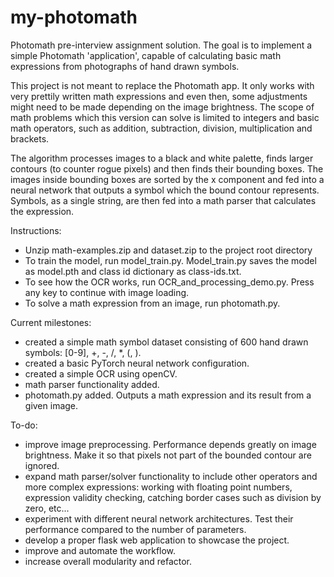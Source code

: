 # my-photomath

Photomath pre-interview assignment solution. The goal is to implement a simple Photomath 'application', capable of calculating basic math expressions from photographs of hand drawn symbols. 

This project is not meant to replace the Photomath app. It only works with very prettily written math expressions and even then, some adjustments might need to be made depending on the image brightness. The scope of math problems which this version can solve is limited to integers and basic math operators, such as addition, subtraction, division, multiplication and brackets. 

The algorithm processes images to a black and white palette, finds larger contours (to counter rogue pixels) and then finds their bounding boxes. The images inside bounding boxes are sorted by the x component and fed into a neural network that outputs a symbol which the bound contour represents. Symbols, as a single string, are then fed into a math parser that calculates the expression. 

Instructions:
- Unzip math-examples.zip and dataset.zip to the project root directory
- To train the model, run model_train.py. Model_train.py saves the model as model.pth and class id dictionary as class-ids.txt.
- To see how the OCR works, run OCR_and_processing_demo.py. Press any key to continue with image loading.
- To solve a math expression from an image, run photomath.py.


Current milestones:
- created a simple math symbol dataset consisting of 600 hand drawn symbols: [0-9], +, -, /, *, (, ).
- created a basic PyTorch neural network configuration. 
- created a simple OCR using openCV.
- math parser functionality added.
- photomath.py added. Outputs a math expression and its result from a given image.


To-do: 
- improve image preprocessing. Performance depends greatly on image brightness. Make it so that pixels not part of the bounded contour are ignored.
- expand math parser/solver functionality to include other operators and more complex expressions: working with floating point numbers, expression validity checking, catching border cases such as division by zero, etc... 
- experiment with different neural network architectures. Test their performance compared to the number of parameters.
- develop a proper flask web application to showcase the project.
- improve and automate the workflow.
- increase overall modularity and refactor.


